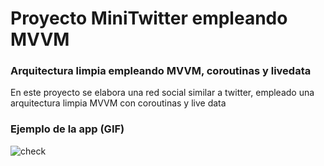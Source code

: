 # Proyecto MiniTwitter empleando MVVM

### Arquitectura limpia empleando MVVM, coroutinas y livedata

En este proyecto se elabora una red social similar a twitter, empleado una arquitectura limpia MVVM con coroutinas y live data


### Ejemplo de la app (GIF)
![check](MiniTwitter.gif)

